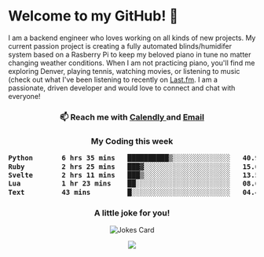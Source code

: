 <h1> Welcome to my GitHub! 👋 </h1>


  I am a backend engineer who loves working on all kinds of new projects. My current passion project is creating a fully automated blinds/humidifer system based on a Rasberry Pi to keep my beloved piano in tune no matter changing weather conditions. When I am not practicing piano, you'll find me exploring Denver, playing tennis, watching movies, or listening to music (check out what I've been listening to recently on [Last.fm](https://www.last.fm/user/mballa000). I am a passionate, driven developer and would love to connect and chat with everyone!

<h3 align = "center"> 📫 Reach me with <a href = "https://calendly.com/msbrandt00/30min"> Calendly </a> and <a href="mailto:msbrandt00@gmail.com">Email</a> 
 </h3>


 
<div align = "center"
[![Anurag's GitHub stats](https://github-readme-stats.vercel.app/api?username=mbrandt00)](https://github.com/anuraghazra/github-readme-stats)
          </div>
<h3 align="center">
  My Coding this week
<!--START_SECTION:waka-->

```txt
Python       6 hrs 35 mins   ██████████▒░░░░░░░░░░░░░░   40.93 %
Ruby         2 hrs 25 mins   ███▓░░░░░░░░░░░░░░░░░░░░░   15.03 %
Svelte       2 hrs 11 mins   ███▒░░░░░░░░░░░░░░░░░░░░░   13.56 %
Lua          1 hr 23 mins    ██░░░░░░░░░░░░░░░░░░░░░░░   08.65 %
Text         43 mins         █░░░░░░░░░░░░░░░░░░░░░░░░   04.46 %
```

<!--END_SECTION:waka-->

### A little joke for you!

![Jokes Card](https://readme-jokes.vercel.app/api?hideBorder)

<a href="https://www.linkedin.com/in/mbrandt00/"><img src="https://img.shields.io/badge/linkedin-%230077B5.svg?&style=for-the-badge&logo=linkedin&logoColor=white" /></a>
